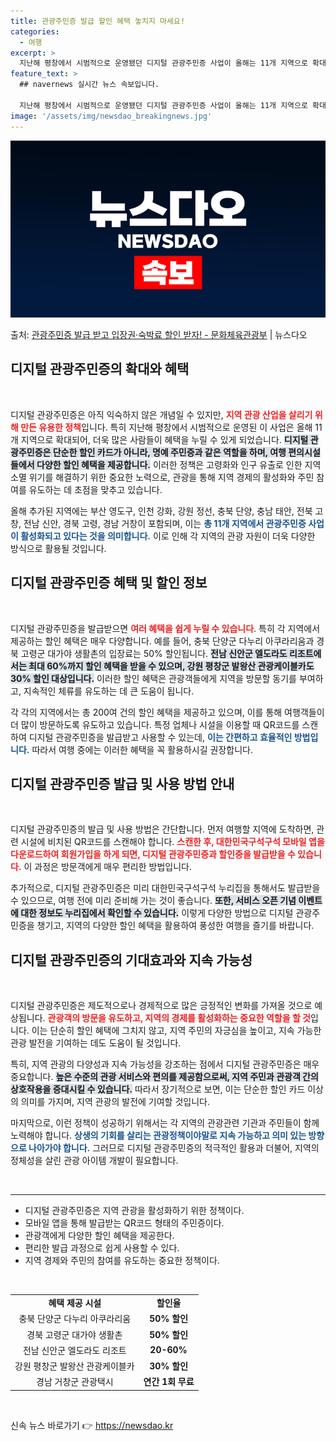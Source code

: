 ```yaml
---
title: 관광주민증 발급 할인 혜택 놓치지 마세요!
categories:
  - 여행
excerpt: >
  지난해 평창에서 시범적으로 운영됐던 디지털 관광주민증 사업이 올해는 11개 지역으로 확대돼 보다 많은 지역에…
feature_text: >
  ## navernews 실시간 뉴스 속보입니다.

  지난해 평창에서 시범적으로 운영됐던 디지털 관광주민증 사업이 올해는 11개 지역으로 확대돼 보다 많은 지역에…
image: '/assets/img/newsdao_breakingnews.jpg'
---
```


![뉴스다오 속보](/assets/img/newsdao_breakingnews.jpg)

<p>출처: <a href="https://newsdao.kr/2224" rel="dofollow">관광주민증 발급 받고 입장권·숙박료 할인 받자! - 문화체육관광부</a> | 뉴스다오</p>

<h2 data-ke-size="size26">디지털 관광주민증의 확대와 혜택</h2>

<p data-ke-size="size16">&nbsp;</p>
디지털 관광주민증은 아직 익숙하지 않은 개념일 수 있지만, <b><span style="color: #ee2323;">지역 관광 산업을 살리기 위해 만든 유용한 정책</span></b>입니다. 특히 지난해 평창에서 시범적으로 운영된 이 사업은 올해 11개 지역으로 확대되어, 더욱 많은 사람들이 혜택을 누릴 수 있게 되었습니다. <b><span style="background-color: #21538527;">디지털 관광주민증은 단순한 할인 카드가 아니라, 명예 주민증과 같은 역할을 하며, 여행 편의시설들에서 다양한 할인 혜택을 제공합니다.</span></b> 이러한 정책은 고령화와 인구 유출로 인한 지역소멸 위기를 해결하기 위한 중요한 노력으로, 관광을 통해 지역 경제의 활성화와 주민 참여를 유도하는 데 초점을 맞추고 있습니다.

올해 추가된 지역에는 부산 영도구, 인천 강화, 강원 정선, 충북 단양, 충남 태안, 전북 고창, 전남 신안, 경북 고령, 경남 거창이 포함되며, 이는 <b><span style="color: #1a5490;">총 11개 지역에서 관광주민증 사업이 활성화되고 있다는 것을 의미합니다.</span></b> 이로 인해 각 지역의 관광 자원이 더욱 다양한 방식으로 활용될 것입니다.

<h2 data-ke-size="size26">디지털 관광주민증 혜택 및 할인 정보</h2>

<p data-ke-size="size16">&nbsp;</p>
디지털 관광주민증을 발급받으면 <b><span style="color: #ee2323;">여러 혜택을 쉽게 누릴 수 있습니다</span></b>. 특히 각 지역에서 제공하는 할인 혜택은 매우 다양합니다. 예를 들어, 충북 단양군 다누리 아쿠라리움과 경북 고령군 대가야 생활촌의 입장료는 50% 할인됩니다. <b><span style="background-color: #21538527;">전남 신안군 엘도라도 리조트에서는 최대 60%까지 할인 혜택을 받을 수 있으며, 강원 평창군 발왕산 관광케이블카도 30% 할인 대상입니다.</span></b> 이러한 할인 혜택은 관광객들에게 지역을 방문할 동기를 부여하고, 지속적인 체류를 유도하는 데 큰 도움이 됩니다.

각 각의 지역에서는 총 200여 건의 할인 혜택을 제공하고 있으며, 이를 통해 여행객들이 더 많이 방문하도록 유도하고 있습니다. 특정 업체나 시설을 이용할 때 QR코드를 스캔하여 디지털 관광주민증을 발급받고 사용할 수 있는데, <b><span style="color: #1a5490;">이는 간편하고 효율적인 방법입니다.</span></b> 따라서 여행 중에는 이러한 혜택을 꼭 활용하시길 권장합니다.

<h2 data-ke-size="size26">디지털 관광주민증 발급 및 사용 방법 안내</h2>

<p data-ke-size="size16">&nbsp;</p>
디지털 관광주민증의 발급 및 사용 방법은 간단합니다. 먼저 여행할 지역에 도착하면, 관련 시설에 비치된 QR코드를 스캔해야 합니다. <b><span style="color: #ee2323;">스캔한 후, 대한민국구석구석 모바일 앱을 다운로드하여 회원가입을 하게 되면, 디지털 관광주민증과 할인증을 발급받을 수 있습니다.</span></b> 이 과정은 방문객에게 매우 편리한 방법입니다.

추가적으로, 디지털 관광주민증은 미리 대한민국구석구석 누리집을 통해서도 발급받을 수 있으므로, 여행 전에 미리 준비해 가는 것이 좋습니다. <b><span style="background-color: #21538527;">또한, 서비스 오픈 기념 이벤트에 대한 정보도 누리집에서 확인할 수 있습니다.</span></b> 이렇게 다양한 방법으로 디지털 관광주민증을 챙기고, 지역의 다양한 할인 혜택을 활용하여 풍성한 여행을 즐기를 바랍니다.

<h2 data-ke-size="size26">디지털 관광주민증의 기대효과와 지속 가능성</h2>

<p data-ke-size="size16">&nbsp;</p>
디지털 관광주민증은 제도적으로나 경제적으로 많은 긍정적인 변화를 가져올 것으로 예상됩니다. <b><span style="color: #ee2323;">관광객의 방문을 유도하고, 지역의 경제를 활성화하는 중요한 역할을 할 것</span></b>입니다. 이는 단순히 할인 혜택에 그치지 않고, 지역 주민의 자긍심을 높이고, 지속 가능한 관광 발전을 기여하는 데도 도움이 될 것입니다.

특히, 지역 관광의 다양성과 지속 가능성을 강조하는 점에서 디지털 관광주민증은 매우 중요합니다. <b><span style="background-color: #21538527;">높은 수준의 관광 서비스와 편의를 제공함으로써, 지역 주민과 관광객 간의 상호작용을 증대시킬 수 있습니다.</span></b> 따라서 장기적으로 보면, 이는 단순한 할인 카드 이상의 의미를 가지며, 지역 관광의 발전에 기여할 것입니다.

마지막으로, 이런 정책이 성공하기 위해서는 각 지역의 관광관련 기관과 주민들이 함께 노력해야 합니다. <b><span style="color: #1a5490;">상생의 기회를 살리는 관광정책이야말로 지속 가능하고 의미 있는 방향으로 나아가야 합니다.</span></b> 그러므로 디지털 관광주민증의 적극적인 활용과 더불어, 지역의 정체성을 살린 관광 아이템 개발이 필요합니다.

<p data-ke-size="size16">&nbsp;</p>
<hr>

<ul>
<li>디지털 관광주민증은 지역 관광을 활성화하기 위한 정책이다.</li>
<li>모바일 앱을 통해 발급받는 QR코드 형태의 주민증이다.</li>
<li>관광객에게 다양한 할인 혜택을 제공한다.</li>
<li>편리한 발급 과정으로 쉽게 사용할 수 있다.</li>
<li>지역 경제와 주민의 참여를 유도하는 중요한 정책이다.</li>
</ul>

<p data-ke-size="size16">&nbsp;</p>
<table style="width: 100%;">
<tr>
<td style="text-align: center; height: 17px;"><b>혜택 제공 시설</b></td>
<td style="text-align: center; height: 17px;"><b>할인율</b></td>
</tr>
<tr>
<td style="text-align: center; height: 17px;">충북 단양군 다누리 아쿠라리움</td>
<td style="text-align: center; height: 17px;"><b>50% 할인</b></td>
</tr>
<tr>
<td style="text-align: center; height: 17px;">경북 고령군 대가야 생활촌</td>
<td style="text-align: center; height: 17px;"><b>50% 할인</b></td>
</tr>
<tr>
<td style="text-align: center; height: 17px;">전남 신안군 엘도라도 리조트</td>
<td style="text-align: center; height: 17px;"><b>20-60%</b></td>
</tr>
<tr>
<td style="text-align: center; height: 17px;">강원 평창군 발왕산 관광케이블카</td>
<td style="text-align: center; height: 17px;"><b>30% 할인</b></td>
</tr>
<tr>
<td style="text-align: center; height: 17px;">경남 거창군 관광택시</td>
<td style="text-align: center; height: 17px;"><b>연간 1회 무료</b></td>
</tr>
</table>

<p data-ke-size="size16">&nbsp;</p> 

신속 뉴스 바로가기 👉 <a href="https://newsdao.kr" rel="dofollow">https://newsdao.kr</a>


